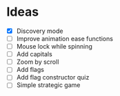 # Ideas

- [x] Discovery mode
- [ ] Improve animation ease functions
- [ ] Mouse lock while spinning
- [ ] Add capitals
- [ ] Zoom by scroll
- [ ] Add flags
- [ ] Add flag constructor quiz
- [ ] Simple strategic game

